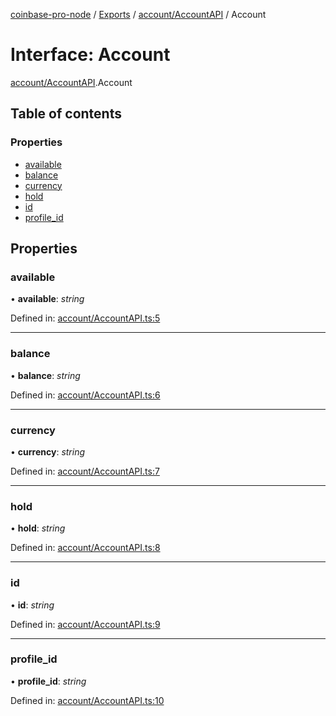 [coinbase-pro-node](../README.md) / [Exports](../modules.md) / [account/AccountAPI](../modules/account_accountapi.md) / Account

# Interface: Account

[account/AccountAPI](../modules/account_accountapi.md).Account

## Table of contents

### Properties

- [available](account_accountapi.account.md#available)
- [balance](account_accountapi.account.md#balance)
- [currency](account_accountapi.account.md#currency)
- [hold](account_accountapi.account.md#hold)
- [id](account_accountapi.account.md#id)
- [profile\_id](account_accountapi.account.md#profile_id)

## Properties

### available

• **available**: *string*

Defined in: [account/AccountAPI.ts:5](https://github.com/bennycode/coinbase-pro-node/blob/c3d8f7c/src/account/AccountAPI.ts#L5)

___

### balance

• **balance**: *string*

Defined in: [account/AccountAPI.ts:6](https://github.com/bennycode/coinbase-pro-node/blob/c3d8f7c/src/account/AccountAPI.ts#L6)

___

### currency

• **currency**: *string*

Defined in: [account/AccountAPI.ts:7](https://github.com/bennycode/coinbase-pro-node/blob/c3d8f7c/src/account/AccountAPI.ts#L7)

___

### hold

• **hold**: *string*

Defined in: [account/AccountAPI.ts:8](https://github.com/bennycode/coinbase-pro-node/blob/c3d8f7c/src/account/AccountAPI.ts#L8)

___

### id

• **id**: *string*

Defined in: [account/AccountAPI.ts:9](https://github.com/bennycode/coinbase-pro-node/blob/c3d8f7c/src/account/AccountAPI.ts#L9)

___

### profile\_id

• **profile\_id**: *string*

Defined in: [account/AccountAPI.ts:10](https://github.com/bennycode/coinbase-pro-node/blob/c3d8f7c/src/account/AccountAPI.ts#L10)
